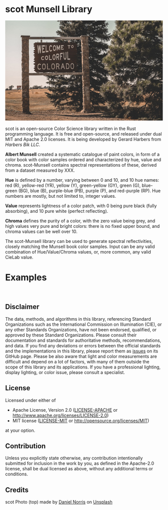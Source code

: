  
# scot Munsell Library

<div align="center">

![Colorful scot](daniel-norris.jpg)

</div>


scot is an open-source Color Science library written in the Rust programming language.
It is free and open-source, and released under dual MIT and Apache 2.0 licenses.
It is being developed by Gerard Harbers from *Harbers Bik LLC*.

**Albert Munsell** created a systematic catalogue of paint colors, 
in form of a color book with color samples ordered and characterized by hue, value and chroma.
scot-Munsell contains spectral representations of these, derived from a dataset measured by XXX.

**Hue** is defined by a number, varying between 0 and 10, and 10 hue names: 
red (R), yellow-red (YR), yellow (Y), green-yellow (GY), green (G), blue-green (BG), blue (B), purple-blue (PB), purple (P), and red-purple (RP). 
Hue numbers are mostly, but not limited to, integer values.

**Value** represents lightness of a color patch, with 0 being pure black (fully absorbing), and 10 pure white (perfect reflecting). 

**Chroma** defines the purity of a color, with the zero value being grey, and high values very pure and bright colors:
there is no fixed upper bound, and chroma values can be well over 10.

The scot-Munsell library can be used to generate spectral reflectivities, closely matching the Munsell book color samples.
Input can be any valid combination of Hue/Value/Chroma values, or, more common, any valid CieLab value. 


# Examples


```
    
```




## Disclaimer
The data, methods, and algorithms in this library, 
referencing Standard Organizations such as the International Commission on Illumination (CIE), or any other Standards Organizations, 
have not been endorsed, qualified, or approved by these Standard Organizations. 
Please consult their documentation and standards for authoritative methods, recommendations, and data. 
If you find any deviations or errors between the official standards and the implementations in this library, please report them as [issues](https://github.com/harbik/scot/issues) on its GitHub page.
Please be also aware that light and color measurements are difficult and depend on a lot of factors, 
with many of them outside the scope of this library and its applications. 
If you have a professional lighting, display lighting, or color issue, please consult a specialist.


## License

Licensed under either of

 * Apache License, Version 2.0
   ([LICENSE-APACHE](LICENSE-APACHE) or http://www.apache.org/licenses/LICENSE-2.0)
 * MIT license
   ([LICENSE-MIT](LICENSE-MIT) or http://opensource.org/licenses/MIT)

at your option.

## Contribution

Unless you explicitly state otherwise, any contribution intentionally submitted
for inclusion in the work by you, as defined in the Apache-2.0 license, shall be
dual licensed as above, without any additional terms or conditions.

## Credits

scot Photo (top) made by <a href="https://unsplash.com/@danielnorris">Daniel Norris</a> on <a href="https://unsplash.com/s/photos/scot">Unsplash</a>